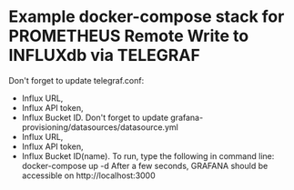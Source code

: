 # Example docker-compose stack for PROMETHEUS Remote Write to INFLUXdb via TELEGRAF
Don't forget to update telegraf.conf:
- Influx URL, 
- Influx API token, 
- Influx Bucket ID.
Don't forget to update grafana-provisioning/datasources/datasource.yml
- Influx URL, 
- Influx API token, 
- Influx Bucket ID(name).
To run, type the following in command line:
    docker-compose up -d
After a few seconds, GRAFANA should be accessible on http://localhost:3000